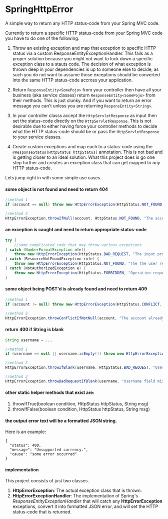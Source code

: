 # SpringHttpError
A simple way to return any HTTP status-code from your Spring MVC code.  

Currently to return a specific HTTP status-code from your Spring MVC code you have to do one of the following.

1)  Throw an existing exception and map that exception to specific HTTP status via a custom ResponseEntityExceptionHandler.  This fails as a proper solution because you might not want to lock down a specific exception class to a stauts code.  The decision of what exception is thrown deep in your dependencies is up to someone else to decide, as such you do not want to assume those exceptions should be converted into the same HTTP status-code accross your application.

2)  Return `ResponseEntity<SomePojo>` from your controller then have all your business (aka service classes) return `ResponseEntity<SomePojo>` from their methods.  This is just clunky.  And if you want to return an error message you can't unless you are returning `ResponsEntity<String>`.

3)  In your controller classs accept the `HttpServletResponse` as input then set the status-code directly on the `HttpServletResponse`.  This is not desirable due to either having force your controller methods to decide what the HTTP status-code should be or pass the `HttpServletResponse` to your service classes.

4)  Create custom exceptions and map each to a status-code using the `@ResponseStatus(HttpStatus httpStatus)` annotation.  This is not bad and is getting closer to an ideal solution.  What this project does is go one step further and creates an exception class that can get mapped to *any* HTTP status-code.


Lets jump right in with some simple use cases.

#### some object is not found and need to return 404
```java
//method 1
if (account == null) throw new HttpErrorException(HttpStatus.NOT_FOUND, "The account requested for is not found.");

//method 2
HttpErrorException.throwIfNull(account, HttpStatus.NOT_FOUND, "The account requested for is not found.");
```

#### an exception is caught and need to return appropriate status-code
```java
try {
    //some complicated code that may throw various excpetions
} catch (NumberFormatException nfe){
    throw new HttpErrorException(HttpStatus.BAD_REQUEST, "The input provided is not in proper format.", nfe);
} catch (ResourceNotFoundException rnfe) {
    throw new HttpErrorException(HttpStatus.NOT_FOUND, "The the user requested for is not found.", nfe);
} catch (NotAuthorizedException e) {
    throw new HttpErrorException(HttpStatus.FORBIDDEN, "Operation requested is not allowed.", nfe);
}
```

#### some object being POST'd is already found and need to return 409
```java
//method 1
if (account != null) throw new HttpErrorException(HttpStatus.CONFLICT, "The account requested for is not found.");

//method 2
HttpErrorException.throwConflictIfNotNull(account, "The account already exists.");
```

#### return 400 if String is blank
```java
String username = ...

//method 1
if (username == null || username.isEmpty()) throw new HttpErrorException(HttpStatus.BAD_REQUEST, "Username field missing from input request.");

//method 2
HttpErrorException.throwIfBlank(username, HttpStatus.BAD_REQUEST, "Username field missing from input request.");

//method 3
HttpErrorException.throwBadRequestIfBlank(username, "Username field missing from input request.");
```

#### other static helper methods that exist are:
1. throwIfTrue(boolean condition, HttpStatus httpStatus, String msg)
2. throwIfFalse(boolean condition, HttpStatus httpStatus, String msg)

#### the output error text will be a formatted JSON string.  
Here is an example:
```
{  
  "status": 400,  
  "message": "Unsupported currency.",  
  "cause": "some error occurred"  
}  
```

#### implementation
This project consists of just two classes.
1)  **HttpErrorException**:  The actual exception class that is thrown.
2)  **HttpErrorExceptionHandler**:  The implementation of Spring's *ResponseEntityExceptionHandler* that will catch any **HttpErrorException** exceptions, convert it into formatted JSON error, and will set the HTTP status-code that is returned.
